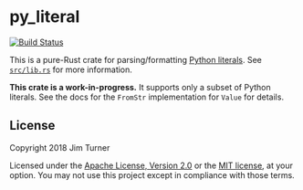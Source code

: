 # py_literal

[![Build Status](https://travis-ci.org/jturner314/py_literal.svg?branch=master)](https://travis-ci.org/jturner314/py_literal)

This is a pure-Rust crate for parsing/formatting [Python literals]. See
[`src/lib.rs`](src/lib.rs) for more information.

[Python literals]: https://docs.python.org/3/reference/lexical_analysis.html#literals

**This crate is a work-in-progress.** It supports only a subset of Python
literals. See the docs for the `FromStr` implementation for `Value` for
details.

## License

Copyright 2018 Jim Turner

Licensed under the [Apache License, Version 2.0](LICENSE-APACHE) or the [MIT
license](LICENSE-MIT), at your option. You may not use this project except in
compliance with those terms.
